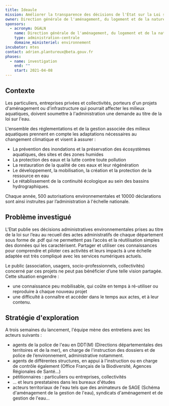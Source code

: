 ```yaml
---
title: Ideaule
mission: Améliorer la transparence des décisions de l'État sur la Loi sur l'Eau
owner: Direction générale de l'aménagement, du logement et de la nature (DGALN)
sponsors:
  - acronym: DGALN
    name: Direction générale de l'aménagement, du logement et de la nature (DGALN)
    type: administration-centrale
    domaine_ministeriel: environnement
incubator: mtes
contact: adrien.plantureux@beta.gouv.fr
phases:
  - name: investigation
    end: ""
    start: 2021-04-08
---
```



## Contexte

Les particuliers, entreprises privées et collectivités, porteurs d'un projets d'aménagement ou d'infrastructure qui pourrait affecter les milieux aquatiques, doivent soumettre à l'administration une demande au titre de la loi sur l'eau.

L'ensemble des réglementations et de la gestion associée des milieux aquatiques prennent en compte les adaptations nécessaires au changement climatique et visent à assurer :

* La prévention des inondations et la préservation des écosystèmes aquatiques, des sites et des zones humides
* La protection des eaux et la lutte contre toute pollution
* La restauration de la qualité de ces eaux et leur régénération
* Le développement, la mobilisation, la création et la protection de la ressource en eau
* Le rétablissement de la continuité écologique au sein des bassins hydrographiques.

Chaque année, 500 autorisations environnementales et 10000 déclarations sont ainsi instruites par l’administration à l'échelle nationale.



## Problème investigué

L’Etat publie ses décisions administratives environnementales prises au titre de la loi sur l’eau au recueil des actes administratifs de chaque département sous forme de .pdf qui ne permettent pas l’accès et la réutilisation simples des données qui les caractérisent. Partager et utiliser ces connaissances pour comprendre et piloter ces activités et leurs impacts à une échelle adaptée est très compliqué avec les services numériques actuels.

Le public (association, usagers, socio-professionnels, collectivités) concerné par ces projets ne peut pas bénéficier d’une telle vision partagée. Cette situation engendre : 

* une connaissance peu mobilisable, qui coûte en temps à ré-utiliser ou reproduire à chaque nouveau projet 
* une difficulté à connaître et accéder dans le temps aux actes, et à leur contenu.



## Stratégie d'exploration

A trois semaines du lancement, l'équipe mène des entretiens avec les acteurs suivants :

* agents de la police de l'eau en DDT(M) (Directions départementales des territoires et de la mer), en charge de l'instruction des dossiers et de police de l’environnement, administrative notamment.
* agents de différentes structures, en appui à l'instruction ou en charge de contrôle également (Office Français de la Biodiversité, Agences Régionales de Santé...)
* pétitionnaires : particuliers ou entreprises, collectivités
* ... et leurs prestataires dans les bureaux d'études
* acteurs territoriaux de l'eau tels que des animateurs de SAGE (Schéma d'aménagement de la gestion de l'eau), syndicats d'aménagement et de gestion de l'eau...
